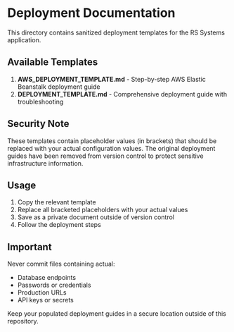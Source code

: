 # Deployment Documentation

This directory contains sanitized deployment templates for the RS Systems application.

## Available Templates

1. **AWS_DEPLOYMENT_TEMPLATE.md** - Step-by-step AWS Elastic Beanstalk deployment guide
2. **DEPLOYMENT_TEMPLATE.md** - Comprehensive deployment guide with troubleshooting

## Security Note

These templates contain placeholder values (in brackets) that should be replaced with your actual configuration values. The original deployment guides have been removed from version control to protect sensitive infrastructure information.

## Usage

1. Copy the relevant template
2. Replace all bracketed placeholders with your actual values
3. Save as a private document outside of version control
4. Follow the deployment steps

## Important

Never commit files containing actual:
- Database endpoints
- Passwords or credentials
- Production URLs
- API keys or secrets

Keep your populated deployment guides in a secure location outside of this repository.